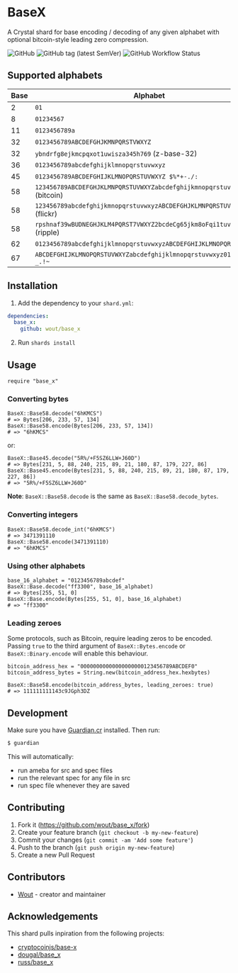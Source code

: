 # BaseX

A Crystal shard for base encoding / decoding of any given alphabet with optional
bitcoin-style leading zero compression.

![GitHub](https://img.shields.io/github/license/wout/base_x)
![GitHub tag (latest SemVer)](https://img.shields.io/github/v/tag/wout/base_x)
![GitHub Workflow Status](https://img.shields.io/github/workflow/status/wout/base_x/BaseX%20CI)

## Supported alphabets

Base | Alphabet
------------- | -------------
2 | `01`
8 | `01234567`
11 | `0123456789a`
32 | `0123456789ABCDEFGHJKMNPQRSTVWXYZ`
32 | `ybndrfg8ejkmcpqxot1uwisza345h769` (z-base-32)
36 | `0123456789abcdefghijklmnopqrstuvwxyz`
45 | `0123456789ABCDEFGHIJKLMNOPQRSTUVWXYZ $%*+-./:`
58 | `123456789ABCDEFGHJKLMNPQRSTUVWXYZabcdefghijkmnopqrstuvwxyz` (bitcoin)
58 | `123456789abcdefghijkmnopqrstuvwxyzABCDEFGHJKLMNPQRSTUVWXYZ` (flickr)
58 | `rpshnaf39wBUDNEGHJKLM4PQRST7VWXYZ2bcdeCg65jkm8oFqi1tuvAxyz` (ripple)
62 | `0123456789abcdefghijklmnopqrstuvwxyzABCDEFGHIJKLMNOPQRSTUVWXYZ`
67 | `ABCDEFGHIJKLMNOPQRSTUVWXYZabcdefghijklmnopqrstuvwxyz0123456789-_.!~`

## Installation

1. Add the dependency to your `shard.yml`:

```yaml
dependencies:
  base_x:
    github: wout/base_x
```

2. Run `shards install`

## Usage

```crystal
require "base_x"
```

### Converting bytes

```crystal
BaseX::Base58.decode("6hKMCS")
# => Bytes[206, 233, 57, 134]
BaseX::Base58.encode(Bytes[206, 233, 57, 134])
# => "6hKMCS"
```

or:

```crystal
BaseX::Base45.decode("5R%/+F5SZ6LLW+J60D")
# => Bytes[231, 5, 88, 240, 215, 89, 21, 180, 87, 179, 227, 86]
BaseX::Base45.encode(Bytes[231, 5, 88, 240, 215, 89, 21, 180, 87, 179, 227, 86])
# => "5R%/+F5SZ6LLW+J60D"
```

**Note**: `BaseX::Base58.decode` is the same as `BaseX::Base58.decode_bytes`.

### Converting integers

```crystal
BaseX::Base58.decode_int("6hKMCS")
# => 3471391110
BaseX::Base58.encode(3471391110)
# => "6hKMCS"
```

### Using other alphabets

```crystal
base_16_alphabet = "0123456789abcdef"
BaseX::Base.decode("ff3300", base_16_alphabet)
# => Bytes[255, 51, 0]
BaseX::Base.encode(Bytes[255, 51, 0], base_16_alphabet)
# => "ff3300"
```

### Leading zeroes

Some protocols, such as Bitcoin, require leading zeros to be encoded. Passing
`true` to the third argument of `BaseX::Bytes.encode` or
`BaseX::Binary.encode` will enable this behaviour.

```crystal
bitcoin_address_hex = "00000000000000000000123456789ABCDEF0"
bitcoin_address_bytes = String.new(bitcoin_address_hex.hexbytes)

BaseX::Base58.encode(bitcoin_address_bytes, leading_zeroes: true)
# => 111111111143c9JGph3DZ
```

## Development
Make sure you have [Guardian.cr](https://github.com/f/guardian) installed. Then
run:

```bash
$ guardian
```

This will automatically:
- run ameba for src and spec files
- run the relevant spec for any file in src
- run spec file whenever they are saved

## Contributing

1. Fork it (<https://github.com/wout/base_x/fork>)
2. Create your feature branch (`git checkout -b my-new-feature`)
3. Commit your changes (`git commit -am 'Add some feature'`)
4. Push to the branch (`git push origin my-new-feature`)
5. Create a new Pull Request

## Contributors

- [Wout](https://github.com/wout) - creator and maintainer

## Acknowledgements
This shard pulls inpiration from the following projects:
- [cryptocoinjs/base-x](https://github.com/cryptocoinjs/base-x)
- [dougal/base_x](https://github.com/dougal/base_x)
- [russ/base_x](https://github.com/russ/base_x)
